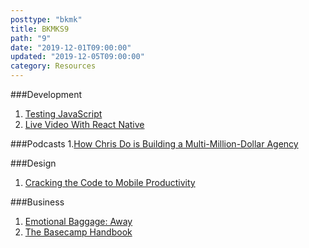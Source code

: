 ```yaml
---
posttype: "bkmk"
title: BKMKS9
path: "9"
date: "2019-12-01T09:00:00"
updated: "2019-12-05T09:00:00"
category: Resources
---
```

###Development
1. [Testing JavaScript](https://testingjavascript.com/)
1. [Live Video With React Native](https://medium.com/syntx-io/video-live-streaming-with-react-native-98a0f6354077)

###Podcasts
1.[How Chris Do is Building a Multi-Million-Dollar Agency](https://millo.co/podcasts/freelancetofounder)

###Design
1. [Cracking the Code to Mobile Productivity](https://medium.com/microsoft-design/microsoft365mobile-3b5b7782152c)

###Business

1. [Emotional Baggage: Away](https://www.theverge.com/2019/12/5/20995453/away-luggage-ceo-steph-korey-toxic-work-environment-travel-inclusion)
1. [The Basecamp Handbook](basecamp.com/handbook)
